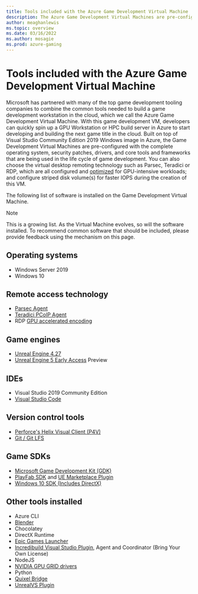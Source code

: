 ```yaml
---
title: Tools included with the Azure Game Development Virtual Machine
description: The Azure Game Development Virtual Machines are pre-configured with the complete operating system, security patches, drivers, and core tools and frameworks used in the life cycle of game development.
author: meaghanlewis
ms.topic: overview
ms.date: 03/16/2022
ms.author: mosagie
ms.prod: azure-gaming
---
```


# Tools included with the Azure Game Development Virtual Machine

Microsoft has partnered with many of the top game development tooling companies to combine the common tools needed to build a game development workstation in the cloud, which we call the Azure Game Development Virtual Machine. With this game development VM, developers can quickly spin up a GPU Workstation or HPC build server in Azure to start developing and building the next game title in the cloud. Built on top of Visual Studio Community Edition 2019 Windows image in Azure, the Game Development Virtual Machines are pre-configured with the complete operating system, security patches, drivers, and core tools and frameworks that are being used in the life cycle of game development. You can also choose the virtual desktop remoting technology such as Parsec, Teradici or RDP, which are all configured and [optimized](/azure/virtual-desktop/configure-vm-gpu) for GPU-intensive workloads; and configure striped disk volume(s) for faster IOPS during the creation of this VM.

The following list of software is installed on the Game Development Virtual Machine.

> [!NOTE]
> This is a growing list. As the Virtual Machine evolves, so will the software installed. To recommend common software that should be included, please provide feedback using the mechanism on this page.

## Operating systems

* Windows Server 2019
* Windows 10

## Remote access technology

* [Parsec Agent](https://parsec.app/)
* [Teradici PCoIP Agent](https://www.teradici.com/)  
* RDP [GPU accelerated encoding](/virtual-desktop/configure-vm-gpu#configure-gpu-accelerated-frame-encoding)

## Game engines

* [Unreal Engine 4.27](https://www.unrealengine.com/)
* [Unreal Engine 5 Early Access](https://www.unrealengine.com/unreal-engine-5) Preview

## IDEs

* Visual Studio 2019 Community Edition
* [Visual Studio Code](https://code.visualstudio.com/)

## Version control tools

* [Perforce's Helix Visual Client (P4V)](https://www.perforce.com/downloads/helix-visual-client-p4v)
* [Git / Git LFS](https://git-scm.com/downloads)

## Game SDKs

* [Microsoft Game Development Kit (GDK)](https://github.com/microsoft/GDK)
* [PlayFab SDK](/gaming/playfab/sdks/sdk-overview) and [UE Marketplace Plugin](https://www.unrealengine.com/marketplace/en-US/product/playfab-sdk)
* [Windows 10 SDK (Includes DirectX)](https://developer.microsoft.com/windows/downloads/windows-10-sdk/)

## Other tools installed

* Azure CLI
* [Blender](https://www.blender.org/)
* Chocolatey
* DirectX Runtime
* [Epic Games Launcher](https://www.epicgames.com/store/download)
* [Incredibuild Visual Studio Plugin](https://marketplace.visualstudio.com/items?itemName=vs-publisher-1193210.IncrediBuild), Agent and Coordinator (Bring Your Own License)
* NodeJS
* [NVIDIA GPU GRID drivers](/azure/virtual-machines/windows/n-series-driver-setup)
* Python
* [Quixel Bridge](https://quixel.com/bridge)
* [UnrealVS Plugin](https://docs.unrealengine.com/4.27/en-US/ProductionPipelines/DevelopmentSetup/VisualStudioSetup/UnrealVS/)
